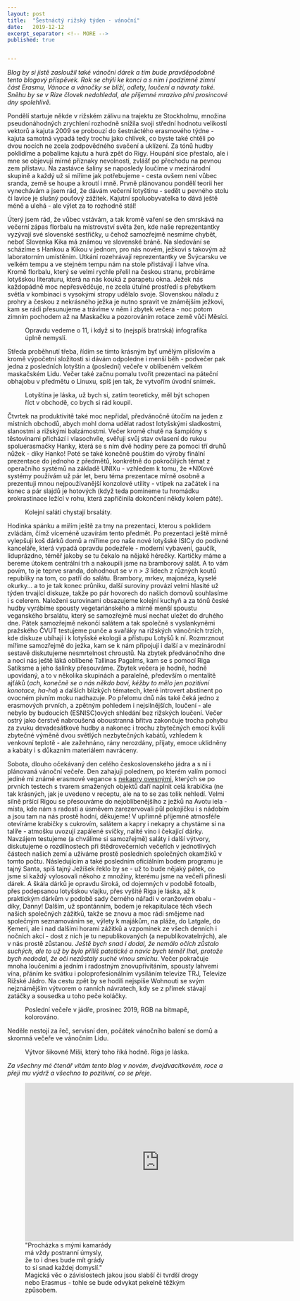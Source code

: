 ```yaml
---
layout: post
title:  "Šestnáctý rižský týden - vánoční"
date:   2019-12-12
excerpt_separator: <!-- MORE -->
published: true


---
```


<p class="intro"><i><span class="dropcap">B</span>log by si jistě zasloužil také vánoční dárek a tím bude pravděpodobně tento blogový příspěvek. Rok se chýlí ke konci a s ním i podzimně zimní část Erasmu, Vánoce a vánočky se blíží, odlety, loučení a návraty také. Sněhu by se v Rize človek nedohledal, ale příjemné mrazivo plní prosincové dny spolehlivě.</i></p>
<!-- MORE --> 

Pondělí startuje někde v rižském zálivu na trajektu ze Stockholmu, množina pseudonáhodných zrychlení rozhodně snížila svoji střední hodnotu velikostí vektorů a kajuta 2009 se probouzí do šestnáctého erasmového týdne - kajuta samotná vypadá tedy trochu jako chlívek, co byste také chtěli po dvou nocích ne zcela zodpovědného svačení a uklízení. Za tónů hudby poklidíme a pobalíme kajutu a hurá zpět do Rigy. Houpání sice přestalo, ale i mne se objevují mírné příznaky nevolnosti, zvlášť po přechodu na pevnou zem přístavu. Na zastávce šaliny se naposledy loučíme v mezinárodní skupině a každý už si míříme jak potřebujeme - cesta ovšem není vůbec sranda, země se houpe a kroutí i mně. Prvně plánovanou pondělí teorii her vynechávám a jsem rád, že dávám večerní lotyštinu - sedět u pevného stolu či lavice je slušný pouťový zážitek. Kajutní spoluobyvatelka to dává ještě méně a ulehá - ale výlet za to rozhodně stál!

Úterý jsem rád, že vůbec vstávám, a tak kromě vaření se den smrskává na večerní zápas florbalu na mistrovství světa žen, kde naše reprezentantky vyzývají své slovenské sestřičky, u čehož samozřejmě nesmíme chybět, neboť Slovenka Kika má známou ve slovenské bráně. Na sledování se scházíme s Hankou a Kikou v jednom, pro nás novém, ježkovi s takovým až laboratorním umístěním.  Utkání rozehrávají reprezentantky ve Švýcarsku ve velkém tempu a ve stejném tempu nám na stole přistávají i lahve vína. Kromě florbalu, který se velmi rychle přelil na českou stranu, probíráme lotyšskou literaturu, která na nás kouká z parapetu okna. Ježek nás každopádně moc nepřesvědčuje, ne zcela útulné prostředí s přebytkem světla v kombinaci s vysokými stropy udělalo svoje. Slovenskou náladu z prohry a českou z nekrásného ježka je nutno spravit ve známějším ježkovi, kam se rádi přesunujeme a trávíme v něm i zbytek večera - noc potom zimním pochodem až na Maskačku a pozorováním rotace země vůči Měsíci.

<figure>  
 <img src="{{ site.baseurl }}/assets/img/IMG_2687.JPG" alt="" class="img-center"> 
   <figcaption>Opravdu vedeme o 11, i když si to (nejspíš bratrská) infografika úplně nemyslí.</figcaption>
 </figure>

Středa proběhnutí třeba, řídím se tímto krásným byť umělým příslovím a kromě výpočetní složitosti si dávám odpoledne i menší běh - podvečer pak jedna z posledních lotyštin a (poslední) večeře v oblíbeném velkém maskačském Lidu. Večer také začnu pomalu tvořit prezentaci na páteční obhajobu v předmětu o Linuxu, spíš jen tak, že vytvořím úvodní snímek.

<figure>  
 <img src="{{ site.baseurl }}/assets/img/IMG_2711.JPG" alt="" class="img-center"> 
   <figcaption>Lotyština je láska, už bych si, zatím teoreticky, měl být schopen říct v obchodě, co bych si rád koupil.</figcaption>
 </figure>

Čtvrtek na produktivitě také moc nepřidal, předvánočně útočím na jeden z místních obchodů, abych mohl doma udělat radost lotyšskými sladkostmi, slanostmi a rižskými balzámostmi. Večer kromě chutě na šampióny s těstovinami přichází i vlasochvíle, svěřuji svůj stav ovlasení do rukou spoluerasmačky Hanky, která se s ním dvě hodiny pere za pomoci tří druhů nůžek - díky Hanko! Poté se také konečně pouštím do výroby finální prezentace do jednoho z předmětů, konkrétně do pokročilých témat z operačního systémů na základě UNIXu - vzhledem k tomu, že *NIXové systémy používám už pár let, beru téma prezentace mírně osobně a prezentuji mnou nejpoužívanější konzolové utility - vtípek na začátek i na konec a pár slajdů je hotových (když teda pomineme tu hromádku prokrastinace ležící v rohu, která zapříčinila dokončení někdy kolem páté).

<figure>  
 <img src="{{ site.baseurl }}/assets/img/IMG_2775.JPG" alt="" class="img-center"> 
   <figcaption>Kolejní saláti chystají brsaláty.</figcaption>
 </figure>

Hodinka spánku a mířím ještě za tmy na prezentaci, kterou s poklidem zvládám, čímž víceméně uzavírám tento předmět. Po prezentaci ještě mírně vylepšuji koš dárků domů a míříme pro naše nové lotyšské ISICy do podivné kanceláře, která vypadá opravdu podezřele - moderní vybavení, gaučík, liduprázdno, téměř jakoby se tu čekalo na nějaké hérečky. Kartičky máme a bereme útokem centrální trh a nakoupili jsme na bramborový salát. A to vám povím, to je teprve sranda, dohodnout se v _n > 3_ lidech z různých koutů republiky na tom, co patří do salátu. Brambory, mrkev, majonéza, kyselé okurky... a to je tak konec průniku, další suroviny provází velmi hlasité už týden trvající diskuze, takže po pár hovorech do našich domovů souhlasíme i s celerem. Naloženi surovinami obsazujeme kolejní kuchyň a za tónů české hudby vyrábíme spousty vegetariánského a mírně menší spoustu veganského brsalátu, který se samozřejmě musí nechat uležet do druhého dne. Pátek samozřejmě nekončí salátem a tak společně s vyslankyněmi pražského ČVUT testujeme punče a svařáky na rižských vánočních trzích, kde diskuze ubíhají i k lotyšské ekologii a přístupu Lotyšů k ní. Rozmrznout míříme samozřejmě do ježka, kam se k nám připojují i další a v mezinárodní sestavě diskutujeme nesmrtelnost chroustů. Na zbytek předvánočního dne a noci nás ještě láká oblíbené Tallinas Pagalms, kam se s pomocí Riga Satiksme a jeho šalinky přesouváme. Zbytek večera je hodně, hodně upovídaný, a to v několika skupinách a paralelně, především o mentalitě ajťáků (_ach, konečně se o nás někdo baví, kéžby to mělo jen pozitivní konotace, ha-ha_) a dalších blízkých tématech, které introvert abstinent po ovocném pivním moku nadhazuje. Po přelomu dnů nás také čeká jedno z erasmových prvních, a zpětným pohledem i nejsilnějších, loučení - ale nebylo by budoucích (ESNISC)ových shledání bez rižských loučení. Večer ostrý jako čerstvě nabroušená oboustranná břitva zakončuje trocha pohybu za zvuku devadesátkové hudby a nakonec i trochu zbytečných emocí kvůli zbytečné výměně dvou světlých nezbytečných kabátů, vzhledem k venkovní teplotě - ale zažehnáno, rány nerozdány, přijaty, emoce uklidněny a kabáty i s důkazním materiálem navráceny.

Sobota, dlouho očekávaný den celého československého jádra a s ní i plánovaná vánoční večeře. Den zahajuji polednem, po kterém valím pomoci jediné mi známé erasmové vegance s [nekapry ovesnými](https://vanocebeznasili.cz/recepty/nekapr-ovesny), kterých se po prvních testech s tvarem smažených objektů daří naplnit celá krabička (ne tak krásných, jak je uvedeno v receptu, ale na to se zas tolik nehledí. Velmi silně pršící Rigou se přesouváme do nejoblíbenějšího z ježků na Avotu iela - místa, kde nám s radostí a úsměvem zarezervovali půl pokojíčku i s nádobím a jsou tam na nás prostě hodní, děkujeme! V upřímně příjemné atmosféře otevíráme krabičky s cukrovím, salátem a kapry i nekapry a chystáme si na talíře - atmošku uvozují zapálené svíčky, nalité víno i čekající dárky. Navzájem testujeme (a chválíme si samozřejmě) saláty i další výtvory, diskutujeme o rozdílnostech při štědrovečerních večeřích v jednotlivých částech našich zemí a užíváme prostě posledních společných okamžiků v tomto počtu. Následujícím a také posledním oficiálním bodem programu je tajný Santa, spíš tajný Ježíšek řeklo by se - už to bude nějaký pátek, co jsme si každý vylosovali někoho z množiny, kterému jsme na večeři přinesli dárek. A škála dárků je opravdu široká, od dojemných v podobě fotoalb, přes podepsanou lotyšskou vlajku, přes vyšité Riga je láska, až k praktickým dárkům v podobě sady černého nářadí v oranžovém obalu - díky, Danny! Dalším, už spontánním, bodem je rekapitulace těch všech našich společných zážitků, takže se znovu a moc rádi smějeme nad společným seznamováním se, výlety k majákům, na pláže, do Latgale, do Ķemeri, ale i nad dalšími horami zážitků a vzpomínek ze všech denních i nočních akcí - dost z nich je tu nepublikovaných (a nepublikovatelných), ale v nás prostě zůstanou. _Ještě bych snad i dodal, že nemálo očích zůstalo suchých, ale to už by bylo příliš patetické a navíc bych téměř lhal, protože bych nedodal, že oči nezůstaly suché vinou smíchu._ Večer pokračuje mnoha loučeními a jedním i radostným znovupřivítáním, spousty lahvemi vína, přáním ke svátku i poloprofesionálním vysíláním televize TRJ, Televize Rižské Jádro. Na cestu zpět by se hodili nejspíše Wohnouti se svým nejznámějším výtvorem o ranních návratech, kdy se z přímek stávají zatáčky a sousedka u toho peče koláčky.

<figure>  
 <img src="{{ site.baseurl }}/assets/img/IMG_2800.JPG" alt="" class="img-center"> 
   <figcaption>Poslední večeře v jádře, prosinec 2019, RGB na bitmapě, kolorováno.</figcaption>
 </figure>

Neděle nestojí za řeč, servisní den, počátek vánočního balení se domů a skromná večeře ve vánočním Lidu. 

<figure>  
 <img src="{{ site.baseurl }}/assets/img/IMG_2796.JPG" alt="" class="img-center"> 
   <figcaption>Výtvor šikovné Míši, který toho říká hodně. Riga je láska.</figcaption>
 </figure>

_Za všechny mé čtenář vítám tento blog v novém, dvojdvacítkovém, roce a přeji mu výdrž a všechno to pozitivní, co se přeje._

<figure>
	<iframe width="610" height="360" class="img-center d-block"
	src="https://www.youtube.com/embed/ZVZ9qDVCwTo"
	frameborder="0"></iframe>
	<figcaption>
        "Procházka s mými kamarády <br>
		má vždy postranní úmysly, <br>
		že to i dnes bude mít grády <br>
		to si snad každej domyslí." <br>
        Magická věc o závislostech jakou jsou slabší či tvrdší drogy nebo Erasmus - tohle se bude odvykat pekelně těžkým způsobem. 
	</figcaption>
</figure>   

